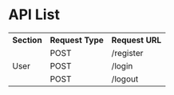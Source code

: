 # API List

<table>
    <tr>
        <th>Section</th>
        <th>Request Type</th>
        <th> Request URL </th>
    </tr>
    <tr>
        <td rowspan="3">User</td>
        <td>POST</td>
        <td>/register</td>
    </tr>
    <tr>
        <td>POST</td>
        <td>/login</td>
    </tr>
    <tr>
        <td>POST</td>
        <td>/logout</td>
    </tr>
</table>

